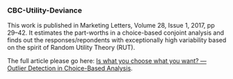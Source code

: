 ### CBC-Utility-Deviance
This work is published in Marketing Letters, Volume 28, Issue 1, 2017, pp 29–42. It estimates the part-worths in a choice-based conjoint analysis and finds out the responses/repondents with exceptionally high variability based on the spirit of Random Utility Theory (RUT). 

The full article please go here: [Is what you choose what you want? — Outlier Detection in Choice-Based Analysis](https://www.researchgate.net/publication/281629478_Is_what_you_choose_what_you_want-outlier_detection_in_choice-based_conjoint_analysis).
